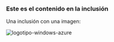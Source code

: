 ### <a name="this-is-content-within-the-include"></a>Este es el contenido en la inclusión
Una inclusión con una imagen:

![logotipo-windows-azure](./media/example-include-images/windows-azure.png)


